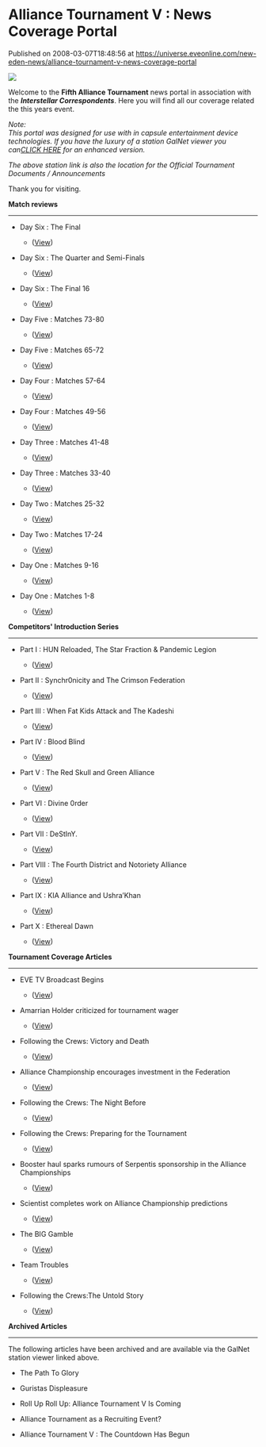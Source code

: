# Alliance Tournament V : News Coverage Portal
Published on 2008-03-07T18:48:56 at https://universe.eveonline.com/new-eden-news/alliance-tournament-v-news-coverage-portal

![](http://www.eve-ic.net/media/images/5at/igbbanner2.jpg)

Welcome to the **Fifth Alliance Tournament** news portal in association with the **_Interstellar Correspondents_**. Here you will find all our coverage related the this years event. 

_Note:_  
_This portal was designed for use with in capsule entertainment device technologies. If you have the luxury of a station GalNet viewer you can[CLICK HERE](http://myeve.eve-online.com/ingameboard.asp?a=topic&threadID=714767) for an enhanced version._

_The above station link is also the location for the Official Tournament Documents / Announcements_

Thank you for visiting. 

**Match reviews**

* * *

  * Day Six : The Final  

    * ([View](http://myeve.eve-online.com/mb/news.asp?nid=1846))  

  * Day Six : The Quarter and Semi-Finals  

    * ([View](http://myeve.eve-online.com/mb/news.asp?nid=1844))  

  * Day Six : The Final 16  

    * ([View](http://myeve.eve-online.com/mb/news.asp?nid=1843))  

  * Day Five : Matches 73-80  

    * ([View](http://myeve.eve-online.com/mb/news.asp?nid=1839))  

  * Day Five : Matches 65-72  

    * ([View](http://myeve.eve-online.com/mb/news.asp?nid=1838))  

  * Day Four : Matches 57-64  

    * ([View](http://myeve.eve-online.com/mb/news.asp?nid=1842))  

  * Day Four : Matches 49-56  

    * ([View](http://myeve.eve-online.com/mb/news.asp?nid=1836))  

  * Day Three : Matches 41-48  

    * ([View](http://myeve.eve-online.com/mb/news.asp?nid=1831))  

  * Day Three : Matches 33-40  

    * ([View](http://myeve.eve-online.com/mb/news.asp?nid=1830))  

  * Day Two : Matches 25-32  

    * ([View](http://myeve.eve-online.com/mb/news.asp?nid=1829))  

  * Day Two : Matches 17-24  

    * ([View](http://myeve.eve-online.com/mb/news.asp?nid=1828))  

  * Day One : Matches 9-16  

    * ([View](http://myeve.eve-online.com/mb/news.asp?nid=1826))  

  * Day One : Matches 1-8  

    * ([View](http://myeve.eve-online.com/mb/news.asp?nid=1825))  



**Competitors' Introduction Series**

* * *

  * Part I : HUN Reloaded, The Star Fraction & Pandemic Legion  

    * ([View](http://myeve.eve-online.com/mb/news.asp?nid=1803))  

  * Part II : Synchr0nicity and The Crimson Federation  

    * ([View](http://myeve.eve-online.com/mb/news.asp?nid=1804))  

  * Part III : When Fat Kids Attack and The Kadeshi  

    * ([View](http://myeve.eve-online.com/mb/news.asp?nid=1806))  

  * Part IV : Blood Blind  

    * ([View](http://myeve.eve-online.com/mb/news.asp?nid=1807))  

  * Part V : The Red Skull and Green Alliance   

    * ([View](http://myeve.eve-online.com/mb/news.asp?nid=1809))  

  * Part VI : Divine 0rder  

    * ([View](http://myeve.eve-online.com/mb/news.asp?nid=1812))  

  * Part VII : DeStInY.  

    * ([View](http://myeve.eve-online.com/mb/news.asp?nid=1816))  

  * Part VIII : The Fourth District and Notoriety Alliance  

    * ([View](http://myeve.eve-online.com/mb/news.asp?nid=1817))  

  * Part IX : KIA Alliance and Ushra’Khan  

    * ([View](http://myeve.eve-online.com/mb/news.asp?nid=1820))  

  * Part X : Ethereal Dawn  

    * ([View](http://myeve.eve-online.com/mb/news.asp?nid=1827))  



**Tournament Coverage Articles**

* * *

  * EVE TV Broadcast Begins  

    * ([View](http://myeve.eve-online.com/mb/news.asp?nid=1823))  

  * Amarrian Holder criticized for tournament wager  

    * ([View](http://myeve.eve-online.com/mb/news.asp?nid=1775))  

  * Following the Crews: Victory and Death  

    * ([View](http://myeve.eve-online.com/mb/news.asp?nid=1781))  

  * Alliance Championship encourages investment in the Federation  

    * ([View](http://myeve.eve-online.com/mb/news.asp?nid=1824))  

  * Following the Crews: The Night Before  

    * ([View](http://myeve.eve-online.com/mb/news.asp?nid=1780))  

  * Following the Crews: Preparing for the Tournament  

    * ([View](http://myeve.eve-online.com/mb/news.asp?nid=1779))  

  * Booster haul sparks rumours of Serpentis sponsorship in the Alliance Championships  

    * ([View](http://myeve.eve-online.com/mb/news.asp?nid=1800))  

  * Scientist completes work on Alliance Championship predictions  

    * ([View](http://myeve.eve-online.com/mb/news.asp?nid=1799))  

  * The BIG Gamble  

    * ([View](http://myeve.eve-online.com/mb/news.asp?nid=1819))  

  * Team Troubles  

    * ([View](http://myeve.eve-online.com/mb/news.asp?nid=1815))  

  * Following the Crews:The Untold Story  

    * ([View](http://myeve.eve-online.com/mb/news.asp?nid=1778))  



**Archived Articles**

* * *

The following articles have been archived and are available via the GalNet station viewer linked above. 

  * The Path To Glory  

  * Guristas Displeasure  

  * Roll Up Roll Up: Alliance Tournament V Is Coming  

  * Alliance Tournament as a Recruiting Event?  

  * Alliance Tournament V : The Countdown Has Begun
